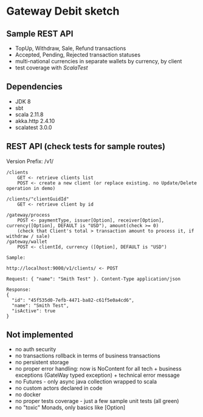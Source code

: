 Gateway Debit sketch
=========================

## Sample REST API 
* TopUp, Withdraw, Sale, Refund transactions
* Accepted, Pending, Rejected transaction statuses
* multi-national currencies in separate wallets by currency, by client
* test coverage with *ScalaTest*

## Dependencies
* JDK 8
* sbt
* scala 2.11.8
* akka.http 2.4.10
* scalatest 3.0.0

## REST API (check tests for sample routes)
Version Prefix: /v1/
```
/clients
    GET <- retrieve clients list
    POST <- create a new client (or replace existing. no Update/Delete operation in demo)
    
/clients/"clientGuidId"
    GET <- retrieve client by id
```    

``` 
/gateway/process
    POST <- paymentType, issuer[Option], receiver[Option], currency([Option], DEFAULT is "USD"), amount(check >= 0)
    (check that Client's total > transaction amount to process it, if withdraw / sale)
/gateway/wallet
    POST <- clientId, currency ([Option], DEFAULT is "USD")
``` 

```
Sample:

http://localhost:9000/v1/clients/ <- POST

Request: { "name": "Smith Test" }. Content-Type application/json

Response:
{
  "id": "45f535d0-7efb-4471-ba82-c61f5e0a4cd6",
  "name": "Smith Test",
  "isActive": true
}
``` 

## Not implemented
* no auth security
* no transactions rollback in terms of business transactions
* no persistent storage
* no proper error handling: now is NoContent for all tech + business exceptions (GateWay typed exception) + technical error message
* no Futures - only async java collection wrapped to scala
* no custom actors declared in code
* no docker
* no proper tests coverage - just a few sample unit tests (all green)
* no "toxic" Monads, only basics like [Option]